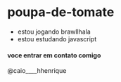 # poupa-de-tomate
- estou jogando brawllhala
- estou estudando javascript


#### voce entrar em contato comigo 
@caio____hhenrique


 
